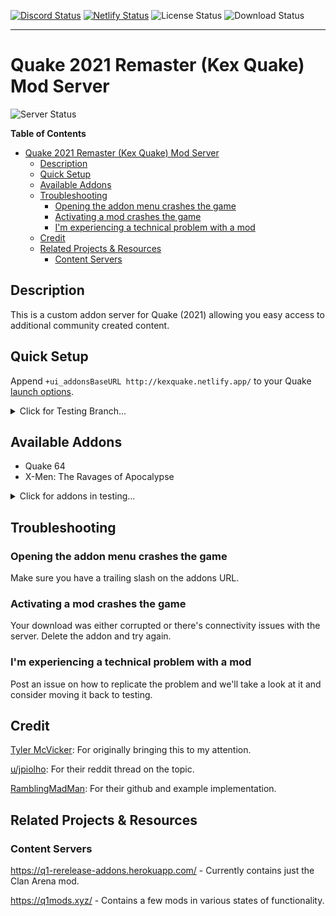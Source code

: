[![Discord Status](https://img.shields.io/discord/706941191203061781?logo=Discord&style=flat-square)](https://discord.gg/uR9VAdYPRg)
[![Netlify Status](https://api.netlify.com/api/v1/badges/a4c6e2f6-5ff3-4349-8a24-f2988af83487/deploy-status)](https://app.netlify.com/sites/kexquake/deploys)
![License Status](https://img.shields.io/github/license/kexquake/addons?logo=github&style=flat-square)
![Download Status](https://img.shields.io/github/downloads/kexquake/addons/total?logo=data%3Aimage%2Fpng%3Bbase64%2CiVBORw0KGgoAAAANSUhEUgAAADAAAAAwCAYAAABXAvmHAAADWUlEQVRogdWZW4hNURjHP%2BOSS%2B5DChGjQVIyKbmVh9GYFw9IaEw8mEYRSiHl%2BiAlkjIkUsblwW0elLwMzYNyyT0kB7kOkbtx%2FX%2B%2BtdunM2df1jlrrX386%2FcwZ3372%2F91ztprf%2BsbosLRADALbADHQRO4Dz6AP2BactayqyOoBHvBExKTQfymAprAcLADvKPWJtP%2Ffg22kxjvmojTDI0CZ8g3%2BhOcBavAOfKNXwKzQYdkbLZWMTgIfpEYfAk2kqz5oeCe%2BrwZzAVtEnEZoArwgsQgL5nVoIsaKyNZJjx2HvRLwmCQ%2BFvcRv5yOQJ6pY3zc9CsxvaB9q4NhqkdOERi7j3JskhXH5BS43ucOoshNs8PKpt7DkZnjPMvc1qNnwRtnbqLoZ0k5h6SPKCZWqzGU6CHO1vxVEX%2BwzosyzgbfkuyG01y6CuWSsEXEnPTA2K2kEzwsCtTOmogMbc5YLw3%2BARaKPvSSlTlJOafgs4BMctUzAFXpuKqCNwkMTcvJO6GipngwpSO%2BE3Lxq5QcAkwVsXcdWVKR96eviAkZo2KWe%2FCkI66g2%2FgI%2BgUEsd1Dk9gsgtTOppDYuxoSAwfWnh7%2FUwFVB57qiOZQHVIzDjyq82CEz%2BUbG5wSMx8FbPLhSEd8dLgE9WbiDg%2BoPMEllp3pKkxJMYaI%2BLqVVyFdUeamkFibH9E3EUVN8K6I03VkhjbFBF3VcX1t%2B5IU%2Bso3tq%2Bo%2BKc1f49wZAY7FbGaiLypVRcaYycg0xMoITkHBvWJUtnYUS%2BVxq51pqYAGtmWtIUuBxCZUSuxpBruQD0uhbc4CoyNQGWd7a9TuF1Tj5aQf45oth0cu7TNJG91geXGN%2FBDzDRQv5%2FGkjypuVJVBnMyxvFI5V3pcG8WcVrnNcpn2dHGsjHh55TJOYbyFEfdKu64S3y%2B5q5yjvcPCY56DsRd9suqBvX55FnCsma587EeAO%2BtMSdY6%2FLvCiH6%2FuCZ%2Br6JQZ9aWkqSQn9laQajSve371%2FYByz4EtLXn3%2FAHSzeI016X6buf5qVhV3Pef73FiVt6NwW6Usy7ipncuqwvZ0k%2B8Oawp6q5p%2Be1tVZl1jq36yKn6rtihuk5ivS9RRDlpO%2FiHoGknf6L8Sr%2F8TJMfRkoS95CzuPJS7vulfD%2BUI4f1IayoAAAAASUVORK5CYII%3D&style=flat-square)

---

# Quake 2021 Remaster (Kex Quake) Mod Server

![Server Status](https://img.shields.io/website?label=server&logo=data%3Aimage%2Fpng%3Bbase64%2CiVBORw0KGgoAAAANSUhEUgAAABAAAAAQCAYAAAAf8%2F9hAAAB9ElEQVR42mNkQAMifNzybKwsAs%2FefryILM7Dya7CxsT45d3XHy%2BQxRmROTJCvNosLMziD1592MeABYjxcZn%2B%2F%2Ffv%2FesvP%2B5gGMDJxsIkJ8xXcvP5uy4GPEBJhDfjzZcfMz%2F9%2BP0fxQBZYT53dmZG5juvPm7DZ4C2OL%2Fjzz%2F%2FGO%2B8%2FbwPxQBLZamuh%2B8%2BzXr2%2FssdfAZI8nFKyQtwZpx49K4OxQBjBYklLz99bX3y7vN1fAbIC%2FHqywlw5Ry%2B9zIVxQB5Uf5OGX7O10fvvOjBZ4CVolgBMxMjx%2BG7LztQDBDk5rBUlxRa%2FfDNJ%2F3nH768ZWdhFtWRElrw%2F%2F%2F%2Ff9dffoz%2F%2Fuv3OwVhXmFHZdGLJx6%2FD7j%2B%2FP0ZjGhUFhdcJ8DBpnzv7Sev91%2B%2BP5UV4p3Jz8Hy9cqz90XmyhLyasI8q1lZmG%2FNO3YzBms64GRn5ebn5lzLx8ZizcHKMvfn37%2FmrIwM38V52O%2BpC3NGvPj6%2B%2BD5558j7r96%2FxmrASDAxsLMIsTLGWMowZf74NMvA04Wpv%2FAkL8GjPcFd15%2FmPL8w7dfyOoxDEAGcsL8U%2F4Aw%2BDZu095uNTgNUBPTqz%2F268%2Fv%2B68eFdOlgGq4gK5jIxMX2%2B9eDePLAPkhXmcmJiY%2F9x%2F%2FfEQWQYIcLGL%2FgdmmY%2Fff77GpQYAFMW%2BEZBA9hgAAAAASUVORK5CYII%3D&style=for-the-badge&up_message=online&url=https%3A%2F%2Fkexquake.netlify.app%2F)

**Table of Contents**

- [Quake 2021 Remaster (Kex Quake) Mod Server](#quake-2021-remaster-kex-quake-mod-server)
  - [Description](#description)
  - [Quick Setup](#quick-setup)
  - [Available Addons](#available-addons)
  - [Troubleshooting](#troubleshooting)
    - [Opening the addon menu crashes the game](#opening-the-addon-menu-crashes-the-game)
    - [Activating a mod crashes the game](#activating-a-mod-crashes-the-game)
    - [I'm experiencing a technical problem with a mod](#im-experiencing-a-technical-problem-with-a-mod)
  - [Credit](#credit)
  - [Related Projects & Resources](#related-projects--resources)
    - [Content Servers](#content-servers)

## Description

This is a custom addon server for Quake (2021) allowing you easy access to additional community created content. 

## Quick Setup

Append `+ui_addonsBaseURL http://kexquake.netlify.app/` to your Quake [launch options].

<details>
  <summary>Click for Testing Branch...</summary>

If you wish to test additional mods in various stages of compatibility:

Append `+ui_addonsBaseURL http://kexquake.netlify.app/testing/` to your Quake [launch options].

Submit an issue if you discover a mod is now fully functional after a game update so it can be moved up to stable.

</details>

## Available Addons

- Quake 64
- X-Men: The Ravages of Apocalypse

<details>
  <summary>Click for addons in testing...</summary>

- Arcane Dimensions
- Copper
- Team Fortress

</details>


## Troubleshooting

### Opening the addon menu crashes the game

Make sure you have a trailing slash on the addons URL.

### Activating a mod crashes the game

Your download was either corrupted or there's connectivity issues with the server. Delete the addon and try again.

### I'm experiencing a technical problem with a mod

Post an issue on how to replicate the problem and we'll take a look at it and consider moving it back to testing.

## Credit

[Tyler McVicker](https://twitter.com/tyler_mcv): For originally bringing this to my attention.

[u/jpiolho](https://libredd.it/r/quake/comments/p8dfe8/adding_mods_to_the_new_addons_tab/): For their reddit thread on the topic.

[RamblingMadMan](https://github.com/RamblingMadMan/q1mods): For their github and example implementation.

[launch options]: https://help.steampowered.com/en/faqs/view/7D01-D2DD-D75E-2955

## Related Projects & Resources

### Content Servers

https://q1-rerelease-addons.herokuapp.com/ - Currently contains just the Clan Arena mod.

https://q1mods.xyz/ - Contains a few mods in various states of functionality.